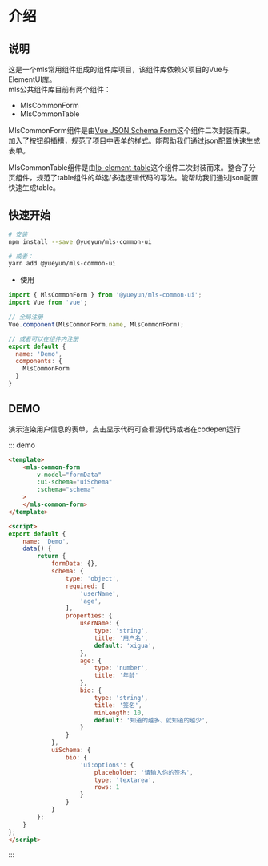# 介绍
## 说明
这是一个mls常用组件组成的组件库项目，该组件库依赖父项目的Vue与ElementUI库。  
mls公共组件库目前有两个组件：
- MlsCommonForm
- MlsCommonTable

MlsCommonForm组件是由[Vue JSON Schema Form](https://vue-json-schema-form.lljj.me/)这个组件二次封装而来。加入了按钮组插槽，规范了项目中表单的样式。能帮助我们通过json配置快速生成表单。  

MlsCommonTable组件是由[lb-element-table](https://github.com/liub1934/lb-element-table)这个组件二次封装而来。整合了分页组件，规范了table组件的单选/多选逻辑代码的写法。能帮助我们通过json配置快速生成table。

## 快速开始
``` bash
# 安装
npm install --save @yueyun/mls-common-ui

# 或者：
yarn add @yueyun/mls-common-ui
```
* 使用
```js
import { MlsCommonForm } from '@yueyun/mls-common-ui';
import Vue from 'vue';

// 全局注册
Vue.component(MlsCommonForm.name, MlsCommonForm);

// 或者可以在组件内注册
export default {
  name: 'Demo',
  components: {
    MlsCommonForm
  }
}
```

## DEMO
演示渲染用户信息的表单，点击显示代码可查看源代码或者在codepen运行

::: demo
```html
<template>
    <mls-common-form
        v-model="formData"
        :ui-schema="uiSchema"
        :schema="schema"
    >
    </mls-common-form>
</template>

<script>
export default {
    name: 'Demo',
    data() {
        return {
            formData: {},
            schema: {
                type: 'object',
                required: [
                    'userName',
                    'age',
                ],
                properties: {
                    userName: {
                        type: 'string',
                        title: '用户名',
                        default: 'xigua',
                    },
                    age: {
                        type: 'number',
                        title: '年龄'
                    },
                    bio: {
                        type: 'string',
                        title: '签名',
                        minLength: 10,
                        default: '知道的越多、就知道的越少',
                    }
                }
            },
            uiSchema: {
                bio: {
                    'ui:options': {
                        placeholder: '请输入你的签名',
                        type: 'textarea',
                        rows: 1
                    }
                }
            }
        };
    }
};
</script>
```
:::
